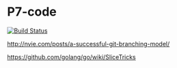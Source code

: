 # P7-code
[![Build Status](https://magnum.travis-ci.com/jbossen/P7-code.svg?token=YTi2KnM2ymZMedZjusHq)](https://magnum.travis-ci.com/jbossen/P7-code)

http://nvie.com/posts/a-successful-git-branching-model/

https://github.com/golang/go/wiki/SliceTricks
